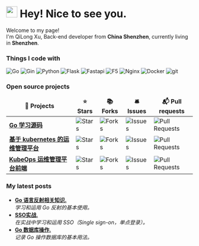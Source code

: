 <h1><img src="https://emojis.slackmojis.com/emojis/images/1531849430/4246/blob-sunglasses.gif?1531849430" width="30"/> Hey! Nice to see you.</h1>


<p>Welcome to my page! </br> I'm QiLong Xu, Back-end developer from <b>China Shenzhen</b>, currently living in <b>Shenzhen</b>. </p>
<h3>Things I code with</h3>
<p>
  <img alt="Go" src="https://img.shields.io/badge/-Go-45b8d8?style=flat-square&logo=go&logoColor=white" />
  <img alt="Gin" src="https://img.shields.io/badge/-Gin-45b8d8?style=flat-square&logo=go&logoColor=white" />
  <img alt="Python" src="https://img.shields.io/badge/-Python-45b8d8?style=flat-square&logo=python&logoColor=white" />
  <img alt="Flask" src="https://img.shields.io/badge/-Flask-430098?style=flat-square&logo=Flask&logoColor=white" />
  <img alt="Fastapi" src="https://img.shields.io/badge/-Fastapi-430098?style=flat-square&logo=Fastapi&logoColor=white" />
  <img alt="F5" src="https://img.shields.io/badge/-F5-E4002B?style=flat-square&logo=F5&logoColor=white" />
  <img alt="Nginx" src="https://img.shields.io/badge/-Nginx-009639?style=flat-square&logo=Nginx&logoColor=white" />
  <img alt="Docker" src="https://img.shields.io/badge/-Docker-46a2f1?`style=flat-square&logo=docker&logoColor=white" />
  <img alt="git" src="https://img.shields.io/badge/-Git-F05032?style=flat-square&logo=git&logoColor=white" />
</p>
<h3>Open source projects</h3>
<table>
  <thead align="center">
    <tr border: none;>
      <td><b>🎁 Projects</b></td>
      <td><b>⭐ Stars</b></td>
      <td><b>📚 Forks</b></td>
      <td><b>🛎 Issues</b></td>
      <td><b>📬 Pull requests</b></td>
    </tr>
  </thead>
  <tbody>
    <tr>
      <td><a href="https://github.com/xuqil/learning-go"><b>Go 学习源码</b></a></td>
      <td><img alt="Stars" src="https://img.shields.io/github/stars/xuqil/learning-go?style=flat-square&labelColor=343b41"/></td>
      <td><img alt="Forks" src="https://img.shields.io/github/forks/xuqil/learning-go?style=flat-square&labelColor=343b41"/></td>
      <td><img alt="Issues" src="https://img.shields.io/github/issues/xuqil/learning-go?style=flat-square&labelColor=343b41"/></td>
      <td><img alt="Pull Requests" src="https://img.shields.io/github/issues-pr/xuqil/learning-go?style=flat-square&labelColor=343b41"/></td>
    </tr>
	  <tr>
      <td><a href="https://github.com/xuqil/KubeOps"><b>基于 kubernetes 的运维管理平台</b></a></td>
      <td><img alt="Stars" src="https://img.shields.io/github/stars/xuqil/KubeOps?style=flat-square&labelColor=343b41"/></td>
      <td><img alt="Forks" src="https://img.shields.io/github/forks/xuqil/KubeOps?style=flat-square&labelColor=343b41"/></td>
      <td><img alt="Issues" src="https://img.shields.io/github/issues/xuqil/KubeOps?style=flat-square&labelColor=343b41"/></td>
      <td><img alt="Pull Requests" src="https://img.shields.io/github/issues-pr/xuqil/KubeOps?style=flat-square&labelColor=343b41"/></td>
    </tr>
    <tr>
      <td><a href="https://github.com/xuqil/KubeOps-Vue"><b>KubeOps 运维管理平台前端</b></a></td>
      <td><img alt="Stars" src="https://img.shields.io/github/stars/xuqil/KubeOps-Vue?style=flat-square&labelColor=343b41"/></td>
      <td><img alt="Forks" src="https://img.shields.io/github/forks/xuqil/KubeOps-Vue?style=flat-square&labelColor=343b41"/></td>
      <td><img alt="Issues" src="https://img.shields.io/github/issues/xuqil/KubeOps-Vue?style=flat-square&labelColor=343b41"/></td>
      <td><img alt="Pull Requests" src="https://img.shields.io/github/issues-pr/xuqil/KubeOps-Vue?style=flat-square&labelColor=343b41"/></td>
    </tr>
  </tbody>
</table>
<h3>My latest posts</h3>
<ul>
  <li><a href="https://xuqilong.top/pages/b5b977/"><b> Go 语言反射相关知识.</b></a><br/><i>学习和运用 
  Go 反射的基本使用。</i></li>
  <li><a href="https://xuqilong.top/pages/134263/#%E4%BB%80%E4%B9%88%E6%98%AF-sso"><b> SSO实战.</b></a><br/><i>在实战中学习和运用 SSO（Single sign-on，单点登录）。</i></li>
  <li><a href="https://xuqilong.top/pages/134263/#%E4%BB%80%E4%B9%88%E6%98%AF-sso"><b> Go 数据库操作.</b></a><br/><i>记录 Go 操作数据库的基本用法。</i></li>
</ul>

